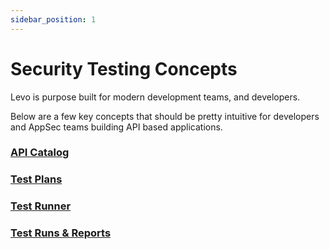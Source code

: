 ```yaml
---
sidebar_position: 1
---
```


# Security Testing Concepts
Levo is purpose built for modern development teams, and developers.

Below are a few key concepts that should be pretty intuitive for developers and AppSec teams building API based applications.

### [API Catalog](api-catalog/api-catalog.md)

### [Test Plans](test-plans/test-plans.md)

### [Test Runner](test-runner.md)

### [Test Runs & Reports](test-run-reports.md)

